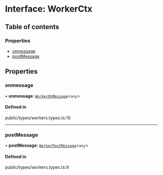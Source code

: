 # Interface: WorkerCtx

## Table of contents

### Properties

- [onmessage](../wiki/WorkerCtx#onmessage)
- [postMessage](../wiki/WorkerCtx#postmessage)

## Properties

### onmessage

• **onmessage**: [`WorkerOnMessage`](../wiki/Exports#workeronmessage)<`any`\>

#### Defined in

public/types/workers.types.ts:10

___

### postMessage

• **postMessage**: [`WorkerPostMessage`](../wiki/Exports#workerpostmessage)<`any`\>

#### Defined in

public/types/workers.types.ts:9
